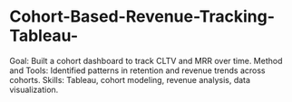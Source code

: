 # Cohort-Based-Revenue-Tracking-Tableau-

Goal: Built a cohort dashboard to track CLTV and MRR over time.
Method and Tools: Identified patterns in retention and revenue trends across cohorts.
Skills: Tableau, cohort modeling, revenue analysis, data visualization.
